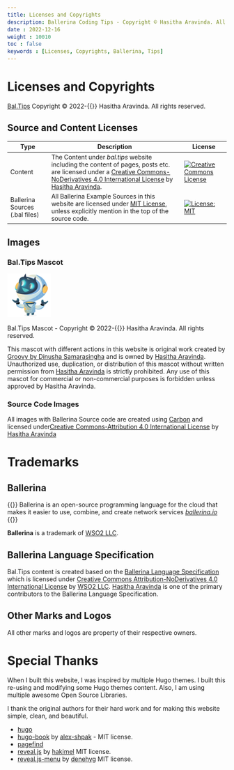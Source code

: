 ```yaml
---
title: Licenses and Copyrights
description: Ballerina Coding Tips - Copyright © Hasitha Aravinda. All rights reserved.
date : 2022-12-16
weight : 10010
toc : false
keywords : [Licenses, Copyrights, Ballerina, Tips]
---
```


# Licenses and Copyrights

[Bal.Tips](/) Copyright © 2022-{{<year>}} Hasitha Aravinda. All rights reserved.

## Source and Content Licenses

|Type|Description|License|
|  ---  |---|---|
|Content|The Content under *bal.tips* website including the content of pages, posts etc. are licensed under a [Creative Commons-NoDerivatives 4.0 International License](http://creativecommons.org/licenses/by-nd/4.0/) by [Hasitha Aravinda](https://www.linkedin.com/in/hasithaaravinda/).|[![Creative Commons License](https://i.creativecommons.org/l/by-nd/4.0/88x31.png)](http://creativecommons.org/licenses/by-nd/4.0/)|
|Ballerina Sources (.bal files)| All Ballerina Example Sources in this website are licensed under [MIT License](https://opensource.org/licenses/MIT), unless explicitly mention in the top of the source code.| [![License: MIT](https://img.shields.io/badge/License-MIT-yellow.svg)](https://opensource.org/licenses/MIT)|

## Images

### Bal.Tips Mascot

<div class="mascot">
    <img src="/images/mascot/logo.png" alt="welcome mascot" width="100" /> 
    <p>Bal.Tips Mascot - Copyright © 2022-{{<year>}} Hasitha Aravinda. All rights reserved.</p>
</div>

This mascot with different actions in this website is original work created by [Groovy by Dinusha Samarasingha](https://www.linkedin.com/in/dinusha-samarasingha-81723347/) and is owned by [Hasitha Aravinda](https://www.linkedin.com/in/hasithaaravinda/). Unauthorized use, duplication, or distribution of this mascot without written permission from [Hasitha Aravinda](https://www.linkedin.com/in/hasithaaravinda/) is strictly prohibited. Any use of this mascot for commercial or non-commercial purposes is forbidden unless approved by Hasitha Aravinda.

### Source Code Images

All images with Ballerina Source code are created using [Carbon](https://carbon.now.sh) and  licensed under[Creative Commons-Attribution 4.0 International License](https://creativecommons.org/licenses/by/4.0/) by [Hasitha Aravinda](https://www.linkedin.com/in/hasithaaravinda/)
# Trademarks

## Ballerina

{{<hint info>}}
Ballerina is an open-source programming language for the cloud that makes it easier to use, combine, and create network services
<cite><a href="https://ballerina.io" target="_blank">ballerina.io</a></cite>
{{</hint>}}

**Ballerina** is a trademark of [WSO2 LLC](https://wso2.com).

## Ballerina Language Specification

Bal.Tips content is created based on the [Ballerina Language Specification](https://ballerina.io/spec/lang/master/) which is licensed under [Creative Commons Attribution-NoDerivatives 4.0 International License](http://creativecommons.org/licenses/by-nd/4.0/) by [WSO2 LLC](https://wso2.com). [Hasitha Aravinda](https://www.linkedin.com/in/hasithaaravinda/) is one of the primary contributors to the Ballerina Language Specification.


## Other Marks and Logos

All other marks and logos are property of their respective owners.

# Special Thanks

When I built this website, I was inspired by multiple Hugo themes. I built this re-using and modifying some Hugo themes content. Also, I am using multiple awesome Open Source Libraries.

I thank the original authors for their hard work and for making this website simple, clean, and beautiful.

- [hugo](https://gohugo.io/)
- [hugo-book](https://github.com/alex-shpak/hugo-book) by [alex-shpak](https://github.com/alex-shpak) - MIT license. 
- [pagefind](https://pagefind.app/)
- [reveal.js](https://github.com/hakimel/reveal.js/) by [hakimel](https://github.com/hakimel) MIT license.
- [reveal.js-menu](https://github.com/denehyg/reveal.js-menu/) by [denehyg](https://github.com/denehyg) MIT license. 